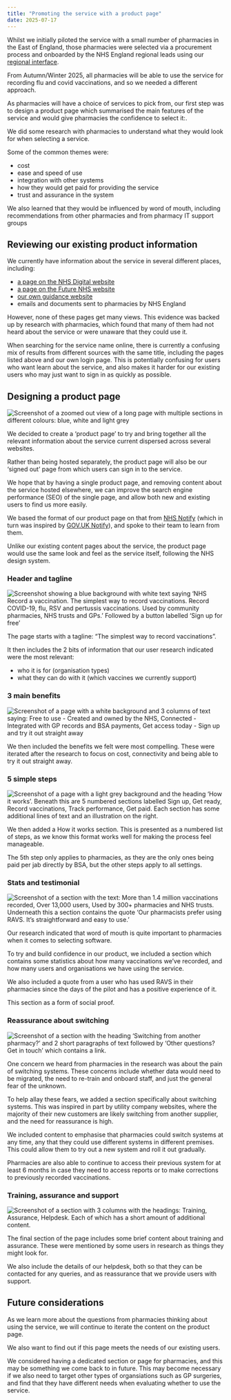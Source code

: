 ```yaml
---
title: "Promoting the service with a product page"
date: 2025-07-17
---
```


Whilst we initially piloted the service with a small number of pharmacies in the East of England, those pharmacies were selected via a procurement process and onboarded by the NHS England regional leads using our [regional interface](/record-a-vaccination/2024/08/onboarding-organisations-without-spreadsheets/).

From Autumn/Winter 2025, all pharmacies will be able to use the service for recording flu and covid vaccinations, and so we needed a different approach.

As pharmacies will have a choice of services to pick from, our first step was to design a product page which summarised the main features of the service and would give pharmacies the confidence to select it:.

We did some research with pharmacies to understand what they would look for when selecting a service.

Some of the common themes were:

- cost
- ease and speed of use
- integration with other systems
- how they would get paid for providing the service
- trust and assurance in the system

We also learned that they would be influenced by word of mouth, including recommendations from other pharmacies and from pharmacy IT support groups

## Reviewing our existing product information

We currently have information about the service in several different places, including:

- [a page on the NHS Digital website](https://digital.nhs.uk/services/vaccinations-point-of-care/record-a-vaccination-service)
- [a page on the Future NHS website](https://future.nhs.uk/vaccsandscreening/view?objectId=56346864)
- [our own guidance website](https://guide.ravs.england.nhs.uk)
- emails and documents sent to pharmacies by NHS England

However, none of these pages get many views. This evidence was backed up by research with pharmacies, which found that many of them had not heard about the service or were unaware that they could use it.

When searching for the service name online, there is currently a confusing mix of results from different sources with the same title, including the pages listed above and our own login page. This is potentially confusing for users who want learn about the service, and also makes it harder for our existing users who may just want to sign in as quickly as possible.

## Designing a product page

![Screenshot of a zoomed out view of a long page with multiple sections in different colours: blue, white and light grey](product-page.png)

We decided to create a ‘product page’ to try and bring together all the relevant information about the service current dispersed across several websites.

Rather than being hosted separately, the product page will also be our ‘signed out’ page from which users can sign in to the service.

We hope that by having a single product page, and removing content about the service hosted elsewhere, we can improve the search engine performance (SEO) of the single page, and allow both new and existing users to find us more easily.

We based the format of our product page on that from [NHS Notify](https://notify.nhs.uk) (which in turn was inspired by [GOV.UK Notify](https://www.notifications.service.gov.uk/)), and spoke to their team to learn from them.

Unlike our existing content pages about the service, the product page would use the same look and feel as the service itself, following the NHS design system.

### Header and tagline

![Screenshot showing a blue background with white text saying ‘NHS Record a vaccination. The simplest way to record vaccinations. Record COVID-19, flu, RSV and pertussis vaccinations. Used by community pharmacies, NHS trusts and GPs.’ Followed by a button labelled ‘Sign up for free’](header-and-tagline.png)

The page starts with a tagline: “The simplest way to record vaccinations”.

It then includes the 2 bits of information that our user research indicated were the most relevant:

- who it is for (organisation types)
- what they can do with it (which vaccines we currently support)

### 3 main benefits

![Screenshot of a page with a white background and 3 columns of text saying: Free to use - Created and owned by the NHS, Connected - Integrated with GP records and BSA payments, Get access today - Sign up and try it out straight away](3-main-benefits.png)

We then included the benefits we felt were most compelling. These were iterated after the research to focus on cost, connectivity and being able to try it out straight away.

### 5 simple steps

![Screenshot of a page with a light grey background and the heading ‘How it works’. Beneath this are 5 numbered sections labelled Sign up, Get ready, Record vaccinations, Track performance, Get paid. Each section has some additional lines of text and an illustration on the right.](how-it-works.png)

We then added a How it works section. This is presented as a numbered list of steps, as we know this format works well for making the process feel manageable.

The 5th step only applies to pharmacies, as they are the only ones being paid per jab directly by BSA, but the other steps apply to all settings.

### Stats and testimonial

![Screenshot of a section with the text: More than 1.4 million vaccinations recorded, Over 13,000 users, Used by 300+ pharmacies and NHS trusts. Underneath this a section contains the quote ‘Our pharmacists prefer using RAVS. It’s straightforward and easy to use.’](stats-and-testimonial.png)

Our research indicated that word of mouth is quite important to pharmacies when it comes to selecting software.

To try and build confidence in our product, we included a section which contains some statistics about how many vaccinations we’ve recorded, and how many users and organisations we have using the service.

We also included a quote from a user who has used RAVS in their pharmacies since the days of the pilot and has a positive experience of it.

This section as a form of social proof.

### Reassurance about switching

![Screenshot of a section with the heading ‘Switching from another pharmacy?’ and 2 short paragraphs of text followed by ‘Other questions? Get in touch’ which contains a link.](switching.png)

One concern we heard from pharmacies in the research was about the pain of switching systems. These concerns include whether data would need to be migrated, the need to re-train and onboard staff, and just the general fear of the unknown.

To help allay these fears, we added a section specifically about switching systems. This was inspired in part by utility company websites, where the majority of their new customers are likely switching from another supplier, and the need for reassurance is high.

We included content to emphasise that pharmacies could switch systems at any time, any that they could use different systems in different premises. This could allow them to try out a new system and roll it out gradually.

Pharmacies are also able to continue to access their previous system for at least 6 months in case they need to access reports or to make corrections to previously recorded vaccinations.

### Training, assurance and support

![Screenshot of a section with 3 columns with the headings: Training, Assurance, Helpdesk. Each of which has a short amount of additional content.](training-and-assurance.png)

The final section of the page includes some brief content about training and assurance. These were mentioned by some users in research as things they might look for.

We also include the details of our helpdesk, both so that they can be contacted for any queries, and as reassurance that we provide users with support.

## Future considerations

As we learn more about the questions from pharmacies thinking about using the service, we will continue to iterate the content on the product page.

We also want to find out if this page meets the needs of our existing users.

We considered having a dedicated section or page for pharmacies, and this may be something we come back to in future. This may become necessary if we also need to target other types of organsiations such as GP surgeries, and find that they have different needs when evaluating whether to use the service.
